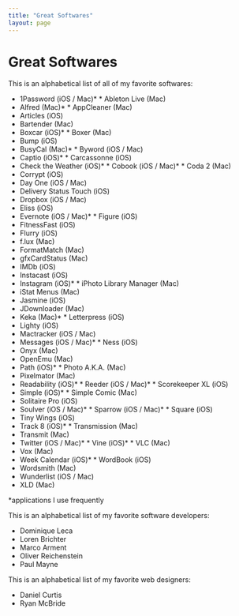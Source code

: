 ```yaml
---
title: "Great Softwares"
layout: page
---
```


# Great Softwares

This is an alphabetical list of all of my favorite softwares:

* 1Password (iOS / Mac)* * Ableton Live (Mac)
* Alfred (Mac)* * AppCleaner (Mac)
* Articles (iOS)
* Bartender (Mac)
* Boxcar (iOS)* * Boxer (Mac)
* Bump (iOS)
* BusyCal (Mac)* * Byword (iOS / Mac)
* Captio (iOS)* * Carcassonne (iOS)
* Check the Weather (iOS)* * Cobook (iOS / Mac)* * Coda 2 (Mac)
* Corrypt (iOS)
* Day One (iOS / Mac)
* Delivery Status Touch (iOS)
* Dropbox (iOS / Mac)
* Eliss (iOS)
* Evernote (iOS / Mac)* * Figure (iOS)
* FitnessFast (iOS)
* Flurry (iOS)
* f.lux (Mac)
* FormatMatch (Mac)
* gfxCardStatus (Mac)
* IMDb (iOS)
* Instacast (iOS)
* Instagram (iOS)* * iPhoto Library Manager (Mac)
* iStat Menus (Mac)
* Jasmine (iOS)
* JDownloader (Mac)
* Keka (Mac)* * Letterpress (iOS)
* Lighty (iOS)
* Mactracker (iOS / Mac)
* Messages (iOS / Mac)* * Ness (iOS)
* Onyx (Mac)
* OpenEmu (Mac)
* Path (iOS)* * Photo A.K.A. (Mac)
* Pixelmator (Mac)
* Readability (iOS)* * Reeder (iOS / Mac)* * Scorekeeper XL (iOS)
* Simple (iOS)* * Simple Comic (Mac)
* Solitaire Pro (iOS)
* Soulver (iOS / Mac)* * Sparrow (iOS / Mac)* * Square (iOS)
* Tiny Wings (iOS)
* Track 8 (iOS)* * Transmission (Mac)
* Transmit (Mac)
* Twitter (iOS / Mac)* * Vine (iOS)* * VLC (Mac)
* Vox (Mac)
* Week Calendar (iOS)* * WordBook (iOS)
* Wordsmith (Mac)
* Wunderlist (iOS / Mac)
* XLD (Mac)

*applications I use frequently

This is an alphabetical list of my favorite software developers:

* Dominique Leca
* Loren Brichter
* Marco Arment
* Oliver Reichenstein
* Paul Mayne

This is an alphabetical list of my favorite web designers:

* Daniel Curtis
* Ryan McBride